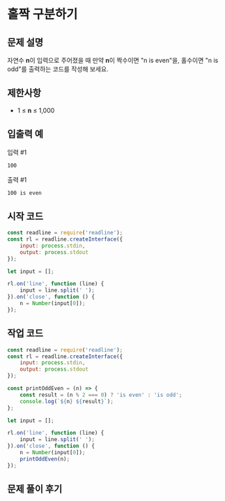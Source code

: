 # 홀짝 구분하기

## 문제 설명
자연수 **n**이 입력으로 주어졌을 때 만약 **n**이 짝수이면 "n is even"을, 홀수이면 "n is odd"를 출력하는 코드를 작성해 보세요.

## 제한사항
* 1 ≤ **n** ≤ 1,000

## 입출력 예
입력 #1

```bash
100
```

출력 #1

```bash
100 is even
```

## 시작 코드
```javascript
const readline = require('readline');
const rl = readline.createInterface({
    input: process.stdin,
    output: process.stdout
});

let input = [];

rl.on('line', function (line) {
    input = line.split(' ');
}).on('close', function () {
    n = Number(input[0]);
});
```

## 작업 코드
```javascript
const readline = require('readline');
const rl = readline.createInterface({
    input: process.stdin,
    output: process.stdout
});

const printOddEven = (n) => {
    const result = (n % 2 === 0) ? 'is even' : 'is odd';
    console.log(`${n} ${result}`);
};

let input = [];

rl.on('line', function (line) {
    input = line.split(' ');
}).on('close', function () {
    n = Number(input[0]);
    printOddEven(n);
});
```
## 문제 풀이 후기
